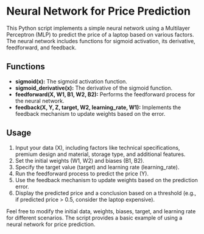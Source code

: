 # Neural Network for Price Prediction

This Python script implements a simple neural network using a Multilayer Perceptron (MLP) to predict the price of a laptop based on various factors. The neural network includes functions for sigmoid activation, its derivative, feedforward, and feedback.

## Functions

- **sigmoid(x):** The sigmoid activation function.
- **sigmoid_derivative(x):** The derivative of the sigmoid function.
- **feedforward(X, W1, B1, W2, B2):** Performs the feedforward process for the neural network.
- **feedback(X, Y, Z, target, W2, learning_rate, W1):** Implements the feedback mechanism to update weights based on the error.
  
## Usage

1. Input your data (X), including factors like technical specifications, premium design and material, storage type, and additional features.
2. Set the initial weights (W1, W2) and biases (B1, B2).
3. Specify the target value (target) and learning rate (learning_rate).
4. Run the feedforward process to predict the price (Y).
5. Use the feedback mechanism to update weights based on the prediction error.
6. Display the predicted price and a conclusion based on a threshold (e.g., if predicted price > 0.5, consider the laptop expensive).

Feel free to modify the initial data, weights, biases, target, and learning rate for different scenarios. The script provides a basic example of using a neural network for price prediction.
